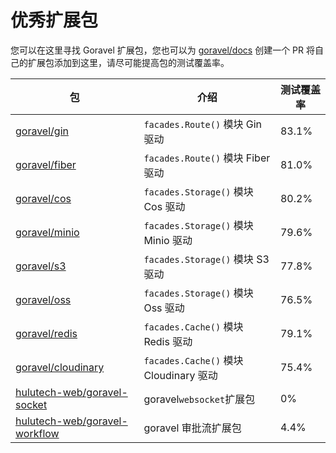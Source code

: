 # 优秀扩展包

您可以在这里寻找 Goravel 扩展包，您也可以为 [goravel/docs](https://github.com/goravel/docs) 创建一个 PR 将自己的扩展包添加到这里，请尽可能提高包的测试覆盖率。

| 包                                                                                | 介绍                                   | 测试覆盖率 |
| --------------------------------------------------------------------------------- | -------------------------------------- | ---------- |
| [goravel/gin](https://github.com/goravel/gin)                                     | `facades.Route()` 模块 Gin 驱动        | 83.1%      |
| [goravel/fiber](https://github.com/goravel/fiber)                                 | `facades.Route()` 模块 Fiber 驱动      | 81.0%      |
| [goravel/cos](https://github.com/goravel/cos)                                     | `facades.Storage()` 模块 Cos 驱动      | 80.2%      |
| [goravel/minio](https://github.com/goravel/minio)                                 | `facades.Storage()` 模块 Minio 驱动    | 79.6%      |
| [goravel/s3](https://github.com/goravel/s3)                                       | `facades.Storage()` 模块 S3 驱动       | 77.8%      |
| [goravel/oss](https://github.com/goravel/oss)                                     | `facades.Storage()` 模块 Oss 驱动      | 76.5%      |
| [goravel/redis](https://github.com/goravel/redis)                                 | `facades.Cache()` 模块 Redis 驱动      | 79.1%      |
| [goravel/cloudinary](https://github.com/goravel/cloudinary)                       | `facades.Cache()` 模块 Cloudinary 驱动 | 75.4%      |
| [hulutech-web/goravel-socket](https://github.com/hulutech-web/goravel-socket)     | goravel`websocket`扩展包               | 0%         |
| [hulutech-web/goravel-workflow](https://github.com/hulutech-web/goravel-workflow) | goravel 审批流扩展包                   | 4.4%       |
